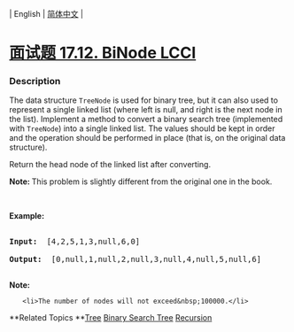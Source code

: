 | English | [简体中文](README.md) |

# [面试题 17.12. BiNode LCCI](https://leetcode-cn.com/problems/binode-lcci)
 ### Description
<p>The data structure&nbsp;<code>TreeNode</code>&nbsp;is used for binary tree, but it can also used to represent a single linked list (where left is null, and right is the next node in the list). Implement a method to convert a binary search tree (implemented with <code>TreeNode</code>) into a single&nbsp;linked list. The values should be kept in order and the operation should be performed in place (that is, on the original data structure).</p>

<p>Return the head node of the linked list after converting.</p>

<p><b>Note:&nbsp;</b>This problem is slightly different from the original one in the book.</p>

<p>&nbsp;</p>

<p><strong>Example: </strong></p>

<pre>
<strong>Input: </strong> [4,2,5,1,3,null,6,0]
<strong>Output: </strong> [0,null,1,null,2,null,3,null,4,null,5,null,6]
</pre>

<p><strong>Note: </strong></p>

<ul>
	<li>The number of nodes will not exceed&nbsp;100000.</li>
</ul>

**Related Topics	**[Tree](https://leetcode-cn.com/tag/tree) [Binary Search Tree](https://leetcode-cn.com/tag/binary-search-tree) [Recursion](https://leetcode-cn.com/tag/recursion) 